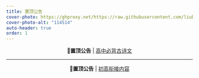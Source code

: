 ```yaml
---
title: 置顶公告
cover-photo: https://ghproxy.net/https://raw.githubusercontent.com/liubanlaobanzhang/Test/master/assets/images/blue.png
cover-photo-alt: "114514"
auto-header: true
order: 1
---
```


<div align="center">

📣**置顶公告** | [高中必背古诗文](https://liubanlaobanzhang.github.io/Test/2023/07/20/高中必背古诗文.html)

<HR align=center width="100%" color=#000000 SIZE=3>

📣**置顶公告** | [初高衔接内容](https://liubanlaobanzhang.github.io/Test/2023/07/26/初高衔接内容.html)

</div>